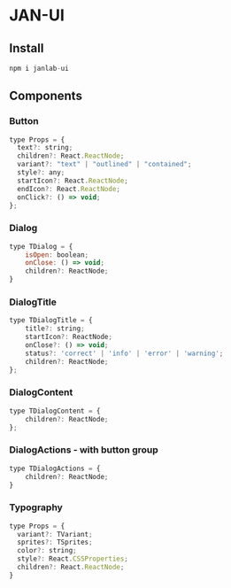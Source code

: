 # JAN-UI

## Install

```js
npm i janlab-ui
```

## Components

### Button

```js
type Props = {
  text?: string;
  children?: React.ReactNode;
  variant?: "text" | "outlined" | "contained";
  style?: any;
  startIcon?: React.ReactNode;
  endIcon?: React.ReactNode;
  onClick?: () => void;
};
```

### Dialog

```js
type TDialog = {
    isOpen: boolean;
    onClose: () => void;
    children?: ReactNode;
}
```

### DialogTitle

```js
type TDialogTitle = {
    title?: string;
    startIcon?: ReactNode;
    onClose?: () => void;
    status?: 'correct' | 'info' | 'error' | 'warning';
    children?: ReactNode;
};
```

### DialogContent

```js
type TDialogContent = {
    children?: ReactNode;
};
```

### DialogActions - with button group

```js
type TDialogActions = {
    children?: ReactNode;
}
```

### Typography

```js
type Props = {
  variant?: TVariant;
  sprites?: TSprites;
  color?: string;
  style?: React.CSSProperties;
  children?: React.ReactNode;
}
```